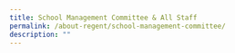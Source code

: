 ```yaml
---
title: School Management Committee & All Staff
permalink: /about-regent/school-management-committee/
description: ""
---
```

